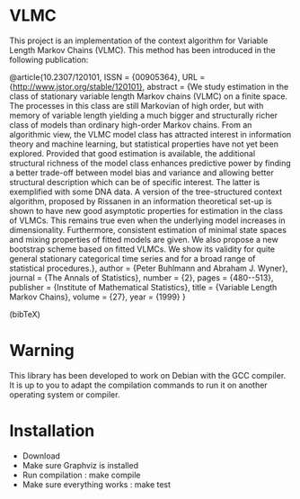 # VLMC
This project is an implementation of the context algorithm for Variable Length Markov Chains (VLMC).
This method has been introduced in the following publication: 

@article{10.2307/120101,
		ISSN = {00905364},
		URL = {http://www.jstor.org/stable/120101},
		abstract = {We study estimation in the class of stationary variable length Markov chains (VLMC) on a finite space. The processes in this class are still Markovian of high order, but with memory of variable length yielding a much bigger and structurally richer class of models than ordinary high-order Markov chains. From an algorithmic view, the VLMC model class has attracted interest in information theory and machine learning, but statistical properties have not yet been explored. Provided that good estimation is available, the additional structural richness of the model class enhances predictive power by finding a better trade-off between model bias and variance and allowing better structural description which can be of specific interest. The latter is exemplified with some DNA data. A version of the tree-structured context algorithm, proposed by Rissanen in an information theoretical set-up is shown to have new good asymptotic properties for estimation in the class of VLMCs. This remains true even when the underlying model increases in dimensionality. Furthermore, consistent estimation of minimal state spaces and mixing properties of fitted models are given. We also propose a new bootstrap scheme based on fitted VLMCs. We show its validity for quite general stationary categorical time series and for a broad range of statistical procedures.},
		author = {Peter Buhlmann and Abraham J. Wyner},
		journal = {The Annals of Statistics},
		number = {2},
		pages = {480--513},
		publisher = {Institute of Mathematical Statistics},
		title = {Variable Length Markov Chains},
		volume = {27},
		year = {1999}
		}
		
(bibTeX)

# Warning 
This library has been developed to work on Debian with the GCC compiler. 
It is up to you to adapt the compilation commands to run it on another operating system or compiler.

# Installation 
- Download
- Make sure Graphviz is installed 
- Run compilation : make compile 
- Make sure everything works : make test 
